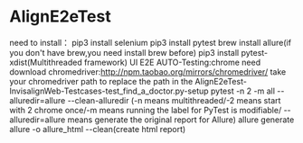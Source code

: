 # AlignE2eTest
need to install：
pip3 install selenium
pip3 install pytest
brew install allure(if you don't have brew,you need install brew before)
pip3 install pytest-xdist(Multithreaded framework)
UI E2E AUTO-Testing:chrome
need download chromedriver:http://npm.taobao.org/mirrors/chromedriver/
take your chromedriver path to replace the path in the AlignE2eTest-InvisalignWeb-Testcases-test_find_a_doctor.py-setup
pytest -n 2 -m all --alluredir=allure --clean-alluredir (-n means multithreaded/-2 means start with 2 chrome once/-m means running the label for PyTest is modifiable/ --alluredir=allure means generate the original report for Allure)
allure generate allure -o allure_html --clean(create html report)
